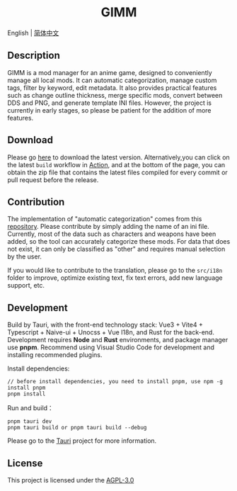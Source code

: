<h1 align="center">GIMM</h1>

English | [简体中文](README_zh-CN.md)

## Description

GIMM is a mod manager for an anime game, designed to conveniently manage all local mods. It can automatic categorization, manage custom tags, filter by keyword, edit metadata. It also provides practical features such as change outline thickness, merge specific mods, convert between DDS and PNG, and generate template INI files. However, the project is currently in early stages, so please be patient for the addition of more features.

## Download

Please go [here](https://github.com/jianxingxuejian/GIMM/releases) to download the latest version.
Alternatively,you can click on the latest `build` workflow in [Action](https://github.com/jianxingxuejian/GIMM/actions), and at the bottom of the page, you can obtain the zip file that contains the latest files compiled for every commit or pull request before the release.

## Contribution

The implementation of "automatic categorization" comes from this [repository](https://github.com/jianxingxuejian/GIMM-Assets). Please contribute by simply adding the name of an ini file. Currently, most of the data such as characters and weapons have been added, so the tool can accurately categorize these mods. For data that does not exist, it can only be classified as "other" and requires manual selection by the user.

If you would like to contribute to the translation, please go to the `src/i18n` folder to improve, optimize existing text, fix text errors, add new language support, etc.

## Development

Build by Tauri, with the front-end technology stack: Vue3 + Vite4 + Typescript + Naive-ui + Unocss + Vue I18n, and Rust for the back-end. Development requires **Node** and **Rust** environments, and package manager use **pnpm**.
Recommend using Visual Studio Code for development and installing recommended plugins.

Install dependencies:

```shell
// before install dependencies, you need to install pnpm, use npm -g install pnpm
pnpm install
```

Run and build：

```shell
pnpm tauri dev
pnpm tauri build or pnpm tauri build --debug
```

Please go to the [Tauri](https://github.com/tauri-apps/tauri) project for more information.

## License

This project is licensed under the [AGPL-3.0](https://github.com/jianxingxuejian/GIMM/blob/main/LICENSE)

